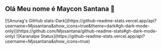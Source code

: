 ## Olá Meu nome é Maycon Santana 👋

<div>
  <img >
  
</div>
[![Anurag's GitHub stats-Dark](https://github-readme-stats.vercel.app/api?username=Mjssantana&show_icons=true&theme=dark#gh-dark-mode-only)](https://github.com/Mjssantana/github-readme-stats#gh-dark-mode-only)
![Karanalpe Status](https://github-readme-stats.vercel.app/api?username=Mjssantana&show_icons=true)
